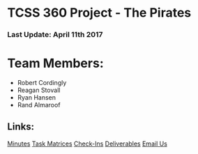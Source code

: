 # TCSS 360 Project - The Pirates

### Last Update: April 11th 2017

# Team Members:
- Robert Cordingly
- Reagan Stovall
- Ryan Hansen
- Rand Almaroof

## Links:

[Minutes](https://github.com/John-Stovall/ThePirates/blob/master/Minutes)
[Task Matrices](#)
[Check-Ins](#)
[Deliverables](#)
[Email Us](mailto:robertcordingly@gmail.com,r.cordingly@comcast.net)
